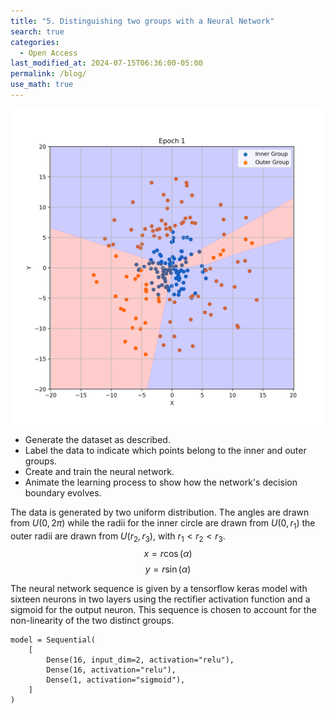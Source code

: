 ```yaml
---
title: "5. Distinguishing two groups with a Neural Network"
search: true
categories: 
  - Open Access
last_modified_at: 2024-07-15T06:36:00-05:00
permalink: /blog/
use_math: true
---
```

![Missing animation](/assets/images/output.gif)

- Generate the dataset as described.
- Label the data to indicate which points belong to the inner and outer groups.
- Create and train the neural network.
- Animate the learning process to show how the network's decision boundary evolves.

The data is generated by two uniform distribution. The angles are drawn from $U(0, 2\pi)$ while the radii for the inner circle are drawn from $U(0, r_1)$ the outer radii are drawn from $U(r_2, r_3)$, with $r_1 < r_2 <r_3$.
$$x = r\cos(\alpha)$$
$$y = r\sin(\alpha)$$

The neural network sequence is given by a tensorflow keras model with sixteen neurons in two layers using the rectifier activation function and a sigmoid for the output neuron. This sequence is chosen to account for the non-linearity of the two distinct groups.
```
model = Sequential(
    [
        Dense(16, input_dim=2, activation="relu"),
        Dense(16, activation="relu"),
        Dense(1, activation="sigmoid"),
    ]
)
```

